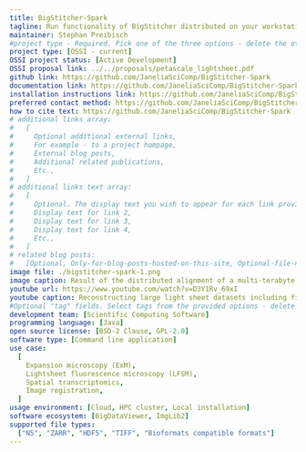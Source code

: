 ```yaml
---
title: BigStitcher-Spark
tagline: Run functionality of BigStitcher distributed on your workstation, a cluster or the cloud using Apache Spark.
maintainer: Stephan Preibisch
#project type - Required. Pick one of the three options - delete the other two.
project type: [OSSI - current]
OSSI project status: [Active Development]
OSSI proposal link: ../../proposals/petascale_lightsheet.pdf
github link: https://github.com/JaneliaSciComp/BigStitcher-Spark
documentation link: https://github.com/JaneliaSciComp/BigStitcher-Spark?tab=readme-ov-file#readme
installation instructions link: https://github.com/JaneliaSciComp/BigStitcher-Spark/?tab=readme-ov-file#install
preferred contact method: https://github.com/JaneliaSciComp/BigStitcher-Spark/issues
how to cite text: https://github.com/JaneliaSciComp/BigStitcher-Spark
# additional links array:
#   [
#     Optional additional external links,
#     For example - to a project hompage,
#     External blog posts,
#     Additional related publications,
#     Etc.,
#   ]
# additional links text array:
#   [
#     Optional. The display text you wish to appear for each link provided above,
#     Display text for link 2,
#     Display text for link 3,
#     Display text for link 4,
#     Etc.,
#   ]
# related blog posts:
#   [Optional, Only-for-blog-posts-hosted-on-this-site, Optional-file-name]
image file: ./bigstitcher-spark-1.png
image caption: Result of the distributed alignment of a multi-terabyte lightsheet microscopy dataset
youtube url: https://www.youtube.com/watch?v=D3Y1Rv_69xI
youtube caption: Reconstructing large light sheet datasets including first BigStitcher-Spark detailed HowTo
#Optional "tag" fields. Select tags from the provided options - delete the options that are not applicable. If you feel another option is required to describe your project, add it and then note this in your pull request.
development team: [Scientific Computing Software]
programming language: [Java]
open source license: [BSD-2 Clause, GPL-2.0]
software type: [Command line application]
use case:
  [
    Expansion microscopy (ExM),
    Lightsheet fluorescence microscopy (LFSM),
    Spatial transcriptomics,
    Image registration,
  ]
usage environment: [Cloud, HPC cluster, Local installation]
software ecosystem: [BigDataViewer, ImgLib2]
supported file types:
  ["N5", "ZARR", "HDF5", "TIFF", "Bioformats compatible formats"]
---
```


